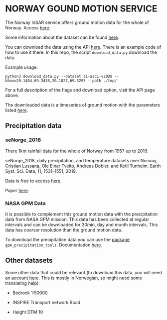 
# NORWAY GOUND MOTION SERVICE

The Norway InSAR service offers ground motion data for the whole of Norway. Access [here](https://insar.ngu.no/).

Some information about the dataset can be found [here](https://www.ngu.no/en/topic/about-mapping-service).

You can download the data using the API [here](https://insar.ngu.no/api-docs/).
There is an example code of how to use it there. In this repo, the script `download_data.py` download the data.

Example usage:

`python3 download_data.py --dataset s1-asc1-v2020 --bbox=20.1404,69.3438,20.1827,69.3293 --path ./tmp/`

For a full description of the flags and download option, visit the API page above.

The downloaded data is a timeseries of ground motion with the parameters listed [here](https://www.ngu.no/en/topic/description-parameters).

## Precipitation data

### seNorge_2018

There 1km rainfall data for the whole of Norway from 1957 up to 2019. 

seNorge_2018, daily precipitation, and temperature datasets over Norway, Cristian Lussana, Ole Einar Tveito, Andreas Dobler, and Ketil Tunheim. Earth Syst. Sci. Data, 11, 1531–1551, 2019.

Data is free to access [here](https://zenodo.org/record/3923703).

Paper [here](https://essd.copernicus.org/articles/11/1531/2019/).

### NASA GPM Data
It is possible to complement this ground motion data with the precipitation data from NASA GPM mission.
This data has been collected at regular intervals and can be downloaded for 30min, day and month intervals.
This data has coarser resolution than the ground motion data.

To download the precipitation data you can use the [package](https://pypi.org/project/gpm-precipitation-tools/) `gpm_precipitation_tools`. Documentation [here](https://gpm-precipitation-tools.readthedocs.io/en/latest/).

## Other datasets

Some other data that could be relevant (to download this data, you will need an account [here](https://www.geonorge.no/). This is mostly
in Norwegian, so might need some translating help):


* Bedrock 1:50000

* INSPIRE Transport network Road

* Height DTM 10
